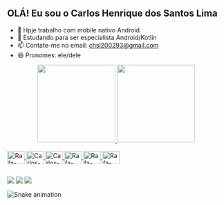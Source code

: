 ## OLÁ! Eu sou o Carlos Henrique dos Santos Lima

- 🔭 Hpje trabalho com mobile nativo Android
- 🌱 Estudando para ser especialista Android/Kotlin
- 📫 Contate-me no email: chsl200293@gmail.com
- 😄 Pronomes: ele/dele

<div align="center">
  <a href="https://github.com/pontoevirgula">
  <img height="180em" src="https://github-readme-stats.vercel.app/api?username=pontoevirgula&show_icons=true&theme=dracula&include_all_commits=true&count_private=true"/>
  <img height="180em" src="https://github-readme-stats.vercel.app/api/top-langs/?username=pontoevirgula&layout=compact&langs_count=16&theme=dracula"/>
</div>
<div style="display: inline_block"><br>
  <img align="center" alt="Rafa-Android" height="30" width="40" src="https://cdn.jsdelivr.net/gh/devicons/devicon/icons/android/android-original.svg">
  <img align="center" alt="Carlos-kt" height="30" width="40" src="https://cdn.jsdelivr.net/gh/devicons/devicon/icons/kotlin/kotlin-original.svg">
  <img align="center" alt="Carlos-java" height="30" width="40" src="https://cdn.jsdelivr.net/gh/devicons/devicon/icons/java/java-original.svg">
  <img align="center" alt="Rafa-Sqlite" height="30" width="40" src="https://cdn.jsdelivr.net/gh/devicons/devicon/icons/sqlite/sqlite-original.svg">
  <img align="center" alt="Rafa-Fb" height="30" width="40" src="https://cdn.jsdelivr.net/gh/devicons/devicon/icons/firebase/firebase-plain.svg">
  <img align="center" alt="Rafa-AndStudio" height="30" width="40" src="https://cdn.jsdelivr.net/gh/devicons/devicon/icons/androidstudio/androidstudio-original.svg">
 </div>

 ##

<div> 
  <a href="https://www.instagram.com/carlos_lima.dev/" target="_blank"><img src="https://img.shields.io/badge/-Instagram-%23E4405F?style=for-the-badge&logo=instagram&logoColor=white" target="_blank"></a>
  <a href = "mailto:chsl200293@gmail.com"><img src="https://img.shields.io/badge/-Gmail-%23333?style=for-the-badge&logo=gmail&logoColor=white" target="_blank"></a>
  <a href="https://www.linkedin.com/in/carlos-henrique-1b008068/" target="_blank"><img src="https://img.shields.io/badge/-LinkedIn-%230077B5?style=for-the-badge&logo=linkedin&logoColor=white" target="_blank"></a> 
 
  ![Snake animation](https://github.com/pontoevirgula/pontoevirgula/blob/output/github-contribution-grid-snake.svg)
 
</div>
